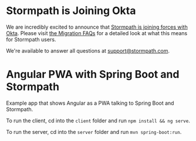 # Stormpath is Joining Okta
We are incredibly excited to announce that [Stormpath is joining forces with Okta](https://stormpath.com/blog/stormpaths-new-path?utm_source=github&utm_medium=readme&utm-campaign=okta-announcement). Please visit [the Migration FAQs](https://stormpath.com/oktaplusstormpath?utm_source=github&utm_medium=readme&utm-campaign=okta-announcement) for a detailed look at what this means for Stormpath users.

We're available to answer all questions at [support@stormpath.com](mailto:support@stormpath.com).

# Angular PWA with Spring Boot and Stormpath 
Example app that shows Angular as a PWA talking to Spring Boot and Stormpath.

To run the client, cd into the `client` folder and run `npm install && ng serve`.

To run the server, cd into the `server` folder and run `mvn spring-boot:run`.
